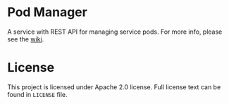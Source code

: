 # Pod Manager

A service with REST API for managing service pods. For more info, please see the [wiki](/racker/pod-manager/wiki/).

# License

This project is licensed under Apache 2.0 license. Full license text can be
found in `LICENSE` file.

